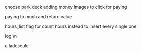 choose park deck
adding money images to click for paying

paying to much and return value

hours_list flag for count hours instead to insert every single one

log \n


e ladeseule